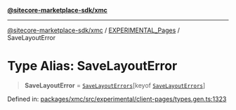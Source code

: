 [**@sitecore-marketplace-sdk/xmc**](../../../../README.md)

***

[@sitecore-marketplace-sdk/xmc](../../../../README.md) / [EXPERIMENTAL\_Pages](../README.md) / SaveLayoutError

# Type Alias: SaveLayoutError

> **SaveLayoutError** = [`SaveLayoutErrors`](SaveLayoutErrors.md)\[keyof [`SaveLayoutErrors`](SaveLayoutErrors.md)\]

Defined in: [packages/xmc/src/experimental/client-pages/types.gen.ts:1323](https://github.com/Sitecore/marketplace-sdk/blob/main/packages/xmc/src/experimental/client-pages/types.gen.ts#L1323)
